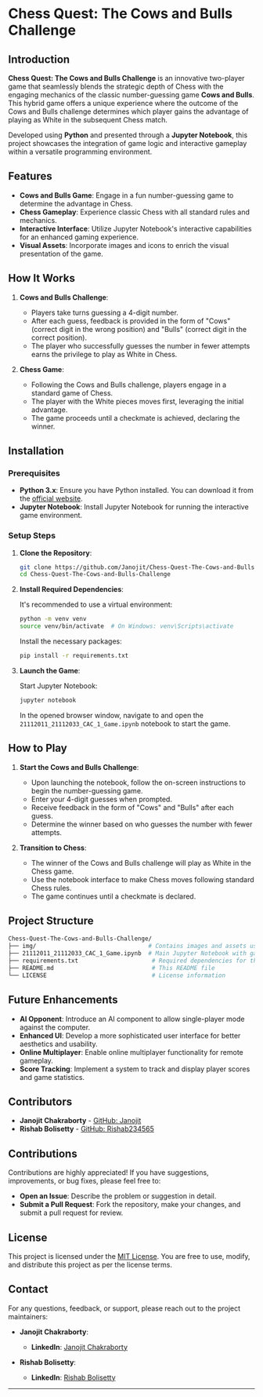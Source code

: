 # Chess Quest: The Cows and Bulls Challenge

## Introduction

**Chess Quest: The Cows and Bulls Challenge** is an innovative two-player game that seamlessly blends the strategic depth of Chess with the engaging mechanics of the classic number-guessing game **Cows and Bulls**. This hybrid game offers a unique experience where the outcome of the Cows and Bulls challenge determines which player gains the advantage of playing as White in the subsequent Chess match.

Developed using **Python** and presented through a **Jupyter Notebook**, this project showcases the integration of game logic and interactive gameplay within a versatile programming environment.

## Features

- **Cows and Bulls Game**: Engage in a fun number-guessing game to determine the advantage in Chess.
- **Chess Gameplay**: Experience classic Chess with all standard rules and mechanics.
- **Interactive Interface**: Utilize Jupyter Notebook's interactive capabilities for an enhanced gaming experience.
- **Visual Assets**: Incorporate images and icons to enrich the visual presentation of the game.

## How It Works

1. **Cows and Bulls Challenge**:
   - Players take turns guessing a 4-digit number.
   - After each guess, feedback is provided in the form of "Cows" (correct digit in the wrong position) and "Bulls" (correct digit in the correct position).
   - The player who successfully guesses the number in fewer attempts earns the privilege to play as White in Chess.

2. **Chess Game**:
   - Following the Cows and Bulls challenge, players engage in a standard game of Chess.
   - The player with the White pieces moves first, leveraging the initial advantage.
   - The game proceeds until a checkmate is achieved, declaring the winner.

## Installation

### Prerequisites

- **Python 3.x**: Ensure you have Python installed. You can download it from the [official website](https://www.python.org/downloads/).
- **Jupyter Notebook**: Install Jupyter Notebook for running the interactive game environment.

### Setup Steps

1. **Clone the Repository**:

    ```bash
    git clone https://github.com/Janojit/Chess-Quest-The-Cows-and-Bulls-Challenge.git
    cd Chess-Quest-The-Cows-and-Bulls-Challenge
    ```

2. **Install Required Dependencies**:

    It's recommended to use a virtual environment:

    ```bash
    python -m venv venv
    source venv/bin/activate  # On Windows: venv\Scripts\activate
    ```

    Install the necessary packages:

    ```bash
    pip install -r requirements.txt
    ```

3. **Launch the Game**:

    Start Jupyter Notebook:

    ```bash
    jupyter notebook
    ```

    In the opened browser window, navigate to and open the `21112011_21112033_CAC_1_Game.ipynb` notebook to start the game.

## How to Play

1. **Start the Cows and Bulls Challenge**:
   - Upon launching the notebook, follow the on-screen instructions to begin the number-guessing game.
   - Enter your 4-digit guesses when prompted.
   - Receive feedback in the form of "Cows" and "Bulls" after each guess.
   - Determine the winner based on who guesses the number with fewer attempts.

2. **Transition to Chess**:
   - The winner of the Cows and Bulls challenge will play as White in the Chess game.
   - Use the notebook interface to make Chess moves following standard Chess rules.
   - The game continues until a checkmate is declared.

## Project Structure

```bash
Chess-Quest-The-Cows-and-Bulls-Challenge/
├── img/                                # Contains images and assets used in the project
├── 21112011_21112033_CAC_1_Game.ipynb  # Main Jupyter Notebook with game implementation
├── requirements.txt                     # Required dependencies for the project
├── README.md                            # This README file
└── LICENSE                              # License information
```

## Future Enhancements

- **AI Opponent**: Introduce an AI component to allow single-player mode against the computer.
- **Enhanced UI**: Develop a more sophisticated user interface for better aesthetics and usability.
- **Online Multiplayer**: Enable online multiplayer functionality for remote gameplay.
- **Score Tracking**: Implement a system to track and display player scores and game statistics.

## Contributors

- **Janojit Chakraborty** - [GitHub: Janojit](https://github.com/Janojit)
- **Rishab Bolisetty** - [GitHub: Rishab234565](https://github.com/Rishab234565)

## Contributions

Contributions are highly appreciated! If you have suggestions, improvements, or bug fixes, please feel free to:

- **Open an Issue**: Describe the problem or suggestion in detail.
- **Submit a Pull Request**: Fork the repository, make your changes, and submit a pull request for review.

## License

This project is licensed under the [MIT License](LICENSE). You are free to use, modify, and distribute this project as per the license terms.

## Contact

For any questions, feedback, or support, please reach out to the project maintainers:

- **Janojit Chakraborty**:
  - **LinkedIn**: [Janojit Chakraborty](https://www.linkedin.com/in/janojit-chakraborty-a50a25235/)
  
- **Rishab Bolisetty**:
  - **LinkedIn**: [Rishab Bolisetty](https://www.linkedin.com/in/rishab-bolisetty-89b57623a/)

---
